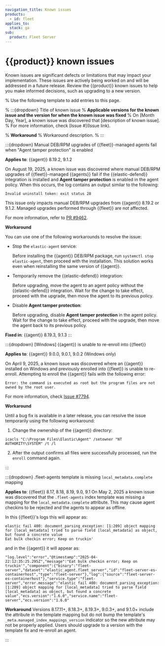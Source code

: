 ```yaml
---
navigation_title: Known issues
products:
  - id: fleet
applies_to:
  stack: ga
sub:
  product: Fleet Server
---
```


# {{product}} known issues

Known issues are significant defects or limitations that may impact your implementation. These issues are actively being worked on and will be addressed in a future release. Review the {{product}} known issues to help you make informed decisions, such as upgrading to a new version.

% Use the following template to add entries to this page.

% :::{dropdown} Title of known issue
% **Applicable versions for the known issue and the version for when the known issue was fixed**
% On [Month Day, Year], a known issue was discovered that [description of known issue].
% For more information, check [Issue #](Issue link).

% **Workaround**
% Workaround description.
% :::


:::{dropdown} Manual DEB/RPM upgrades of {{fleet}}-managed agents fail when "Agent tamper protection" is enabled

**Applies to**: {{agent}} 8.19.2, 9.1.2

On August 19, 2025, a known issue was discovered where manual DEB/RPM upgrades of {{fleet}}-managed {{agents}} fail if the {{elastic-defend}} integration is installed and **Agent tamper protection** is enabled in the agent policy. When this occurs, the log contains an output similar to the following:

```
Invalid uninstall token: exit status 28
```

This issue only impacts manual DEB/RPM upgrades from {{agent}} 8.19.2 or 9.1.2. Managed upgrades performed through {{fleet}} are not affected.

For more information, refer to [PR #9462](https://github.com/elastic/elastic-agent/pull/9462).

**Workaround**

You can use one of the following workarounds to resolve the issue:

- Stop the `elastic-agent` service:

   Before installing the {{agent}} DEB/RPM package, run `systemctl stop elastic-agent`, then proceed with the installation. This solution works even when reinstalling the same version of {{agent}}.

- Temporarily remove the {{elastic-defend}} integration:

   Before upgrading, move the agent to an agent policy without the {{elastic-defend}} integration. Wait for the change to take effect, proceed with the upgrade, then move the agent to its previous policy.

- Disable **Agent tamper protection**:

   Before upgrading, disable **Agent tamper protection** in the agent policy. Wait for the change to take effect, proceed with the upgrade, then move the agent back to its previous policy.

**Fixed in**: {{agent}} 8.19.3, 9.1.3
:::

:::{dropdown} [Windows] {{agent}} is unable to re-enroll into {{fleet}}

**Applies to**: {{agent}} 9.0.0, 9.0.1, 9.0.2 (Windows only)

On April 9, 2025, a known issue was discovered where an {{agent}} installed on Windows and previously enrolled into {{fleet}} is unable to re-enroll. Attempting to enroll the {{agent}} fails with the following error:

```shell
Error: the command is executed as root but the program files are not owned by the root user.
```

For more information, check [Issue #7794](https://github.com/elastic/elastic-agent/issues/7794).

**Workaround**

Until a bug fix is available in a later release, you can resolve the issue temporarily using the following workaround:

1. Change the ownership of the {{agent}} directory:

  ```shell
  icacls "C:\Program Files\Elastic\Agent" /setowner "NT AUTHORITY\SYSTEM" /t /l
  ```

2. After the output confirms all files were successfully processed, run the `enroll` command again.

:::

:::{dropdown} .fleet-agents template is missing `local_metadata.complete` mapping

**Applies to**: {{fleet}} 8.17, 8.18, 8.19, 9.0, 9.1
On May 2, 2025 a known issue was discovered that the `.fleet-agents` index template was missing a mapping for the `local_metadata.complete` attribute. This may cause agent checkins to be rejected and the agents to appear as offline.

In this {{fleet}}'s logs this will appear as:
```shell
elastic fail 400: document_parsing_exception: [1:209] object mapping for [local_metadata] tried to parse field [local_metadata] as object, but found a concrete value
Eat bulk checkin error; Keep on truckin'
```

and in the {{agent}} it will appear as:
```shell
"log.level":"error","@timestamp":"2025-04-22:12:35:25.295Z","message":"Eat bulk checkin error; Keep on truckin'","component":{"binary":"fleet-server","dataset":"elastic_agent.fleet_server","id":"fleet-server-es-containerhost","type":"fleet-server"},"log":{"source":"fleet-server-es-containerhost"},"service.type":"fleet-server","error.message":"elastic fail 400: document_parsing_exception: [1:209] object mapping for [local_metadata] tried to parse field [local_metadata] as object, but found a concrete value","ecs.version":"1.6.0","service.name":"fleet-server","ecs.version":"1.6.0"
```

**Workaround**
Versions 8.17.11+, 8.18.3+, 8.19.3+, 9.0.3+, and 9.1.0+ include the attribute in the template mapping but do not bump the template's `_meta.managed_index_mappings_version` indicator so the new attribute may not be properly applied.
Users should upgrade to a version with the template fix and re-enroll an agent.

:::
